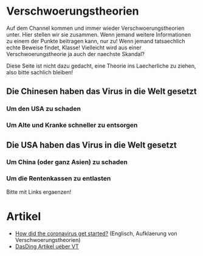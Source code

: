 # Verschwoerungstheorien
Auf dem Channel kommen und immer wieder Verschwoerungstheorien unter. Hier stellen wir sie zusammen. Wenn jemand weitere 
Informationen zu einem der Punkte beitragen kann, nur zu! Wenn jemand tatsaechlich echte Beweise findet, Klasse! Vielleicht 
wird aus einer Verschwoerungstheorie ja auch der naechste Skandal?

Diese Seite ist nicht dazu gedacht, eine Theorie ins Laecherliche zu ziehen, also bitte sachlich bleiben!

## Die Chinesen haben das Virus in die Welt gesetzt

### Um den USA zu schaden

### Um Alte und Kranke schneller zu entsorgen

## Die USA haben das Virus in die Welt gesetzt

### Um China (oder ganz Asien) zu schaden

### Um die Rentenkassen zu entlasten

Bitte mit Links ergaenzen!

# Artikel
* [How did the coronavirus get started?](https://www.vox.com/2020/3/4/21156607/how-did-the-coronavirus-get-started-china-wuhan-lab) (Englisch, Aufklaerung von Verschwoerungstheorien)
* [DasDing Artikel ueber VT](https://www.dasding.de/lifestyle/coronavirus-verschwoerungstheorien-100.html)